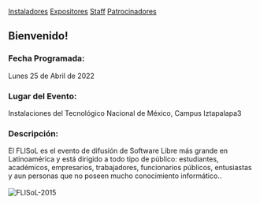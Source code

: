 [Instaladores](./instaladores.md) [Expositores](./expositores) [Staff](./staff.md) [Patrocinadores](./patrocinadores.md)

## Bienvenido!

### Fecha Programada:
Lunes 25 de Abril de 2022

### Lugar del Evento:
Instalaciones del Tecnológico Nacional de México, Campus Iztapalapa3

### Descripción:

El FLISoL es el evento de difusión de Software Libre más grande en Latinoamérica y está dirigido a todo tipo de público: estudiantes, académicos, empresarios, trabajadores, funcionarios públicos, entusiastas y aun personas que no poseen mucho conocimiento informático.. <br><br>
![FLISoL-2015](https://user-images.githubusercontent.com/28986824/154543906-2e181ed7-54a7-49b1-b255-c2264de575ea.png)
